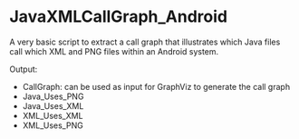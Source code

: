 # JavaXMLCallGraph_Android
A very basic script to extract a call graph that illustrates which Java files call which XML and PNG files within an Android system. 

Output:
- CallGraph: can be used as input for GraphViz to generate the call graph
- Java_Uses_PNG
- Java_Uses_XML
- XML_Uses_XML
- XML_Uses_PNG
 
